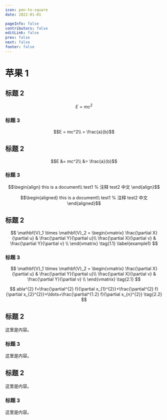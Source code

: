 ```yaml
---
icon: pen-to-square
date: 2022-01-01

pageInfo: false
contributors: false
editLink: false
prev: false
next: false
footer: false
---
```


# 苹果 1

## 标题 2
$$
E = mc^2
$$
### 标题 3

$$E = mc^2\\
= \frac{a}{b}$$

## 标题 2

$$E &= mc^2\\
&= \frac{a}{b}$$

### 标题 3

$$\begin{align}
this is a document\\
test1 % 注释
test2
中文
\end{align}$$

$$\begin{aligned}
this is a document\\
test1 % 注释
test2
中文
\end{aligned}$$

## 标题 2

$$
\mathbf{V}_1 \times \mathbf{V}_2 =  \begin{vmatrix} 
\frac{\partial X}{\partial u} &  \frac{\partial Y}{\partial u}\\
\frac{\partial X}{\partial v} &  \frac{\partial Y}{\partial v} \\
\end{vmatrix} \tag{1.1} \label{example1}
$$

### 标题 3
$$
\mathbf{V}_1 \times \mathbf{V}_2 =  \begin{vmatrix} 
\frac{\partial X}{\partial u} &  \frac{\partial Y}{\partial u}\\
\frac{\partial X}{\partial v} &  \frac{\partial Y}{\partial v} \\
\end{vmatrix} \tag{2.1}
$$

$$
abla^{2} f=\frac{\partial^{2} f}{\partial x_{1}^{2}}+\frac{\partial^{2} f}{\partial x_{2}^{2}}+\ldots+\frac{\partial^{1.2} f}{\partial x_{n}^{2}} \tag{2.2}
$$
## 标题 2

这里是内容。

### 标题 3

这里是内容。

## 标题 2

这里是内容。

### 标题 3

这里是内容。
